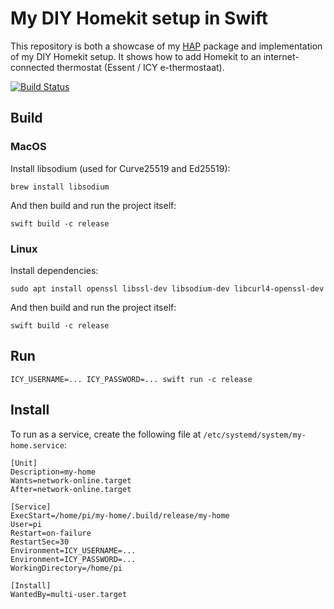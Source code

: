 My DIY Homekit setup in Swift
=============================

This repository is both a showcase of my [HAP](https://github.com/Bouke/HAP) package and implementation of my DIY Homekit setup. It shows how to add Homekit to an internet-connected thermostat (Essent / ICY e-thermostaat).

[![Build Status](https://travis-ci.org/Bouke/My-Home.svg?branch=master)](https://travis-ci.org/Bouke/My-Home)

## Build

### MacOS

Install libsodium (used for Curve25519 and Ed25519):

    brew install libsodium

And then build and run the project itself:

    swift build -c release

### Linux

Install dependencies:

    sudo apt install openssl libssl-dev libsodium-dev libcurl4-openssl-dev

And then build and run the project itself:

    swift build -c release

## Run

    ICY_USERNAME=... ICY_PASSWORD=... swift run -c release

## Install

To run as a service, create the following file at `/etc/systemd/system/my-home.service`:
```
[Unit]
Description=my-home
Wants=network-online.target
After=network-online.target

[Service]
ExecStart=/home/pi/my-home/.build/release/my-home
User=pi
Restart=on-failure
RestartSec=30
Environment=ICY_USERNAME=...
Environment=ICY_PASSWORD=...
WorkingDirectory=/home/pi

[Install]
WantedBy=multi-user.target
```
